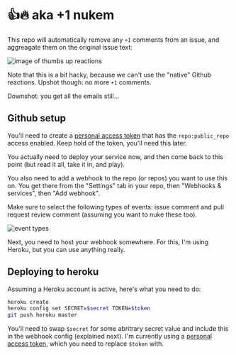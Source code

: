# 👍🔥 aka +1 nukem

This repo will automatically remove any `+1` comments from an issue, and aggreagate them on the original issue text:

![image of thumbs up reactions](https://cloudup.com/c19bnzKpBn1+)

Note that this is a bit hacky, because we can't use the "native" Github reactions. Upshot though: no more `+1` comments.

Downshot: you get all the emails still…

## Github setup

You'll need to create a [personal access token](https://github.com/settings/tokens/new) that has the `repo:public_repo` access enabled. Keep hold of the token, you'll need this later.

You actually need to deploy your service now, and then come back to this point (but read it all, take it in, and play).

You also need to add a webhook to the repo (or repos) you want to use this on. You get there from the "Settings" tab in your repo, then "Webhooks & services", then "Add webhook".

Make sure to select the following types of events: issue comment and pull request review comment (assuming you want to nuke these too).

![event types](https://cloudup.com/i1i8GgSQM6M+)

Next, you need to host your webhook somewhere. For this, I'm using Heroku, but you can use anything really.

## Deploying to heroku

Assuming a Heroku account is active, here's what you need to do:

```bash
heroku create
heroku config set SECRET=$secret TOKEN=$token
git push heroku master
```

You'll need to swap `$secret` for some abritrary secret value and include this in the webhook config (explained next). I'm currently using a [personal access token](https://github.com/settings/tokens/new), which you need to replace `$token` with.
